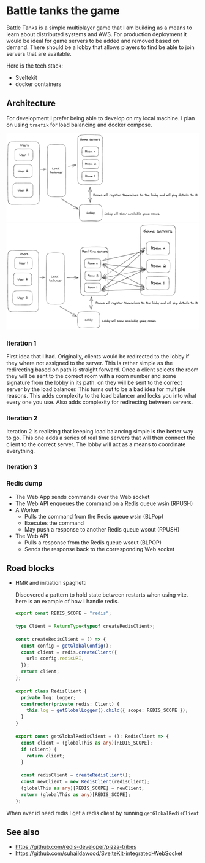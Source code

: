 # Battle tanks the game

Battle Tanks is a simple multiplayer game that I am building as a means to learn
about distributed systems and AWS. For production deployment it would be ideal
for game servers to be added and removed based on demand. There should be a
lobby that allows players to find be able to join servers that are available.

Here is the tech stack:

- Sveltekit
- docker containers

## Architecture

For development I prefer being able to develop on my local machine. I plan on
using `traefik` for load balancing and docker compose.

![Game Architecture](game-architecture.png)
![Game Architecture](game-architecture-2.png)

### Iteration 1

First idea that I had. Originally, clients would be redirected to the lobby if
they where not assigned to the server. This is rather simple as the redirecting
based on path is straight forward. Once a client selects the room they will be
sent to the correct room with a room number and some signature from the lobby in
its path. on they will be sent to the correct server by the load balancer. This
turns out to be a bad idea for multiple reasons. This adds complexity to the
load balancer and locks you into what every one you use. Also adds complexity
for redirecting between servers.

### Iteration 2

Iteration 2 is realizing that keeping load balancing simple is the better way to
go. This one adds a series of real time servers that will then connect the
client to the correct server. The lobby will act as a means to coordinate
everything.

### Iteration 3

### Redis dump

- The Web App sends commands over the Web socket
- The Web API enqueues the command on a Redis queue wsin (RPUSH)
- A Worker
  - Pulls the command from the Redis queue wsin (BLPop)
  - Executes the command
  - May push a response to another Redis queue wsout (RPUSH)
- The Web API
  - Pulls a response from the Redis queue wsout (BLPOP)
  - Sends the response back to the corresponding Web socket

## Road blocks

- HMR and initiation spaghetti

  Discovered a pattern to hold state between restarts when using vite. here is
  an example of how I handle redis.

  ```ts
  export const REDIS_SCOPE = "redis";

  type Client = ReturnType<typeof createRedisClient>;

  const createRedisClient = () => {
    const config = getGlobalConfig();
    const client = redis.createClient({
      url: config.redisURI,
    });
    return client;
  };

  export class RedisClient {
    private log: Logger;
    constructor(private redis: Client) {
      this.log = getGlobalLogger().child({ scope: REDIS_SCOPE });
    }
  }

  export const getGlobalRedisClient = (): RedisClient => {
    const client = (globalThis as any)[REDIS_SCOPE];
    if (client) {
      return client;
    }

    const redisClient = createRedisClient();
    const newClient = new RedisClient(redisClient);
    (globalThis as any)[REDIS_SCOPE] = newClient;
    return (globalThis as any)[REDIS_SCOPE];
  };
  ```

When ever id need redis I get a redis client by running `getGlobalRedisClient`

## See also

- https://github.com/redis-developer/pizza-tribes
- https://github.com/suhaildawood/SvelteKit-integrated-WebSocket
